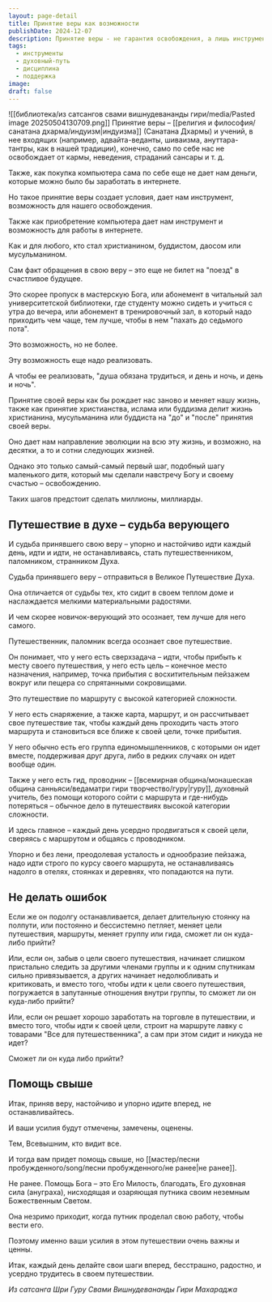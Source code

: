 ```yaml
---
layout: page-detail
title: Принятие веры как возможности
publishDate: 2024-12-07
description: Принятие веры - не гарантия освобождения, а лишь инструмент и возможность для духовного роста. Вера дает направление и цель, но требует ежедневного труда, настойчивости и осознанности. Путь верующего – это сложное путешествие, где важны дисциплина, поддержка учителя и группы, а также избегание ошибок и отвлечений. Только постоянные усилия приводят к помощи свыше и истинному прогрессу.
tags:
  - инструменты
  - духовный-путь
  - дисциплина
  - поддержка
image: 
draft: false
---
```

![[библиотека/из сатсангов свами вишнудевананды гири/media/Pasted image 20250504130709.png]]
 Принятие веры – [[религия и философия/санатана дхарма/индуизм|индуизма]] (Санатана Дхармы) и учений, в нее входящих (например, адвайта-веданты, шиваизма, ануттара-тантры, как в нашей традиции), конечно, само по себе нас не освобождает от кармы, неведения, страданий сансары и т. д.

 Также, как покупка компьютера сама по себе еще не дает нам деньги, которые можно было бы заработать в интернете.

 Но такое принятие веры создает условия, дает нам инструмент, возможность для нашего освобождения.

 Также как приобретение компьютера дает нам инструмент и возможность для работы в интернете.

 Как и для любого, кто стал христианином, буддистом, даосом или мусульманином.

 Сам факт обращения в свою веру – это еще не билет на "поезд" в счастливое будущее.

 Это скорее пропуск в мастерскую Бога, или абонемент в читальный зал университетской библиотеки, где студенту можно сидеть и учиться с утра до вечера, или абонемент в тренировочный зал, в который надо приходить чем чаще, тем лучше, чтобы в нем "пахать до седьмого пота".

 Это возможность, но не более.

 Эту возможность еще надо реализовать.

 А чтобы ее реализовать, "душа обязана трудиться, и день и ночь, и день и ночь".

 Принятие своей веры как бы рождает нас заново и меняет нашу жизнь, также как принятие христианства, ислама или буддизма делит жизнь христианина, мусульманина или буддиста на "до" и "после" принятия своей веры.

 Оно дает нам направление эволюции на всю эту жизнь, и возможно, на десятки, а то и сотни следующих жизней.

 Однако это только самый-самый первый шаг, подобный шагу маленького дитя, который мы сделали навстречу Богу и своему счастью – освобождению.

 Таких шагов предстоит сделать миллионы, миллиарды.

## Путешествие в духе – судьба верующего 
 И судьба принявшего свою веру – упорно и настойчиво идти каждый день, идти и идти, не останавливаясь, стать путешественником, паломником, странником Духа.

 Судьба принявшего веру – отправиться в Великое Путешествие Духа.

 Она отличается от судьбы тех, кто сидит в своем теплом доме и наслаждается мелкими материальными радостями.

 И чем скорее новичок-верующий это осознает, тем лучше для него самого.

 Путешественник, паломник всегда осознает свое путешествие.

 Он понимает, что у него есть сверхзадача – идти, чтобы прибыть к месту своего путешествия, у него есть цель – конечное место назначения, например, точка прибытия с восхитительным пейзажем вокруг или пещера со спрятанными сокровищами.

 Это путешествие по маршруту с высокой категорией сложности.

 У него есть снаряжение, а также карта, маршрут, и он рассчитывает свое путешествие так, чтобы каждый день проходить часть этого маршрута и становиться все ближе к своей цели, точке прибытия.

 У него обычно есть его группа единомышленников, с которыми он идет вместе, поддерживая друг друга, либо в редких случаях он идет вообще один.

 Также у него есть гид, проводник – [[всемирная община/монашеская община санньяси/ведаматри гири творчество/гуру|гуру]], духовный учитель, без помощи которого сойти с маршрута и где-нибудь потеряться – обычное дело в путешествиях высокой категории сложности.

 И здесь главное – каждый день усердно продвигаться к своей цели, сверяясь с маршрутом и общаясь с проводником.

 Упорно и без лени, преодолевая усталость и однообразие пейзажа, надо идти строго по курсу своего маршрута, не останавливаясь надолго в отелях, стоянках и деревнях, что попадаются на пути.

## Не делать ошибок 
 Если же он подолгу останавливается, делает длительную стоянку на полпути, или постоянно и бессистемно петляет, меняет цели путешествия, маршруты, меняет группу или гида, сможет ли он куда-либо прийти?

 Или, если он, забыв о цели своего путешествия, начинает слишком пристально следить за другими членами группы и к одним спутникам сильно привязывается, а других начинает недолюбливать и критиковать, и вместо того, чтобы идти к цели своего путешествия, погружается в запутанные отношения внутри группы, то сможет ли он куда-либо прийти?

 Или, если он решает хорошо заработать на торговле в путешествии, и вместо того, чтобы идти к своей цели, строит на маршруте лавку с товарами "Все для путешественника", а сам при этом сидит и никуда не идет?

 Сможет ли он куда либо прийти?

## Помощь свыше 
 Итак, приняв веру, настойчиво и упорно идите вперед, не останавливайтесь.

 И ваши усилия будут отмечены, замечены, оценены.

 Тем, Всевышним, кто видит все.

 И тогда вам придет помощь свыше, но [[мастер/песни пробужденного/song/песни пробужденного/не ранее|не ранее]].

 Не ранее. Помощь Бога – это Его Милость, благодать, Его духовная сила (ануграха), нисходящая и озаряющая путника своим неземным Божественным Светом.

 Она незримо приходит, когда путник проделал свою работу, чтобы вести его.

 Поэтому именно ваши усилия в этом путешествии очень важны и ценны.

 Итак, каждый день делайте свои шаги вперед, бесстрашно, радостно, и усердно трудитесь в своем путешествии.

*Из сатсанга Шри Гуру Свами Вишнудевананды Гири Махараджа*
